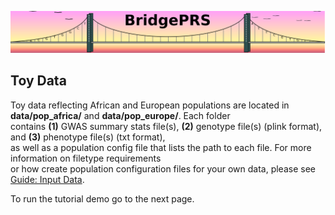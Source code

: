 ![Screenshot](img/slim/quikstart_logo1.png)

## Toy Data

Toy data reflecting African and European populations are located in **data/pop_africa/** and **data/pop_europe/**. Each folder                                                      
contains **(1)** GWAS summary stats file(s), **(2)** genotype file(s) (plink format), and **(3)** phenotype file(s) (txt format),                                                   
as well as a population config file that lists the path to each file.   For more information on filetype requirements                                                               
or how create population configuration files for your own data, please see  [Guide: Input Data](guide_input.md).  

To run the tutorial demo go to the next page. 






